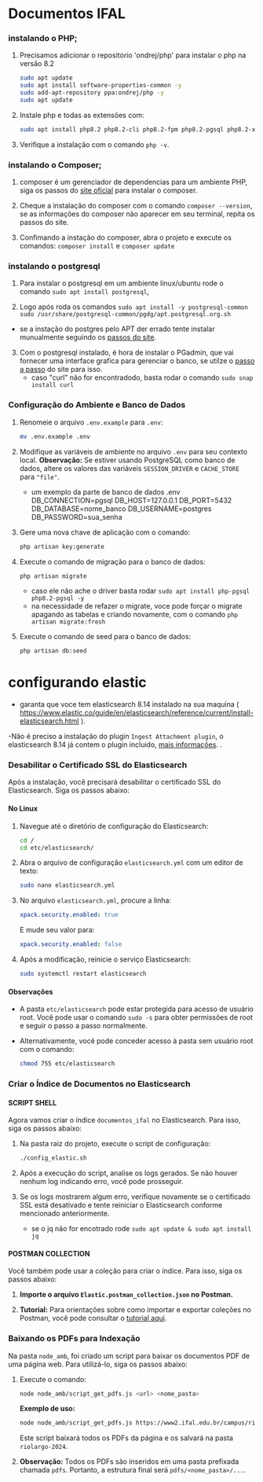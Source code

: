
# Documentos IFAL

### instalando o PHP;

1. Precisamos adicionar o repositório 'ondrej/php' para instalar o php na versão 8.2
    ```bash
    sudo apt update
    sudo apt install software-properties-common -y
    sudo add-apt-repository ppa:ondrej/php -y
    sudo apt update
    ```
2. Instale php e todas as extensões com:
    ```bash
    sudo apt install php8.2 php8.2-cli php8.2-fpm php8.2-pgsql php8.2-xml php8.2-mbstring php8.2-curl php8.2-gd php8.2-zip -y
    ```

3. Verifique a instalação com o comando `php -v`.


### instalando o Composer;

1. composer é um gerenciador de dependencias para um ambiente PHP, siga os passos do [site oficial](https://getcomposer.org/download/) para instalar o composer.

2. Cheque a instalação do composer com o comando `composer --version`, se as informações do composer não aparecer em seu terminal, repita os passos do site.

3. Confimando a instação do composer, abra o projeto e execute os comandos: `composer install` e `composer update`

### instalando o postgresql 

1. Para instalar o postgresql em um ambiente linux/ubuntu rode o comando `sudo apt install postgresql`,

2. Logo após roda os comandos `sudo apt install -y postgresql-common
sudo /usr/share/postgresql-common/pgdg/apt.postgresql.org.sh`

- se a instação do postgres pelo APT der errado tente instalar munualmente seguindo os [passos do site](https://www.postgresql.org/download/linux/ubuntu/).

3. Com o postgresql instalado, é hora de instalar o PGadmin, que vai fornecer uma interface grafica para gerenciar o banco, se utilze o [passo a passo](https://www.pgadmin.org/download/pgadmin-4-apt/) do site para isso.
    - caso "curl" não for encontradodo, basta rodar o comando `sudo snap install curl`


### Configuração do Ambiente e Banco de Dados

1. Renomeie o arquivo `.env.example` para `.env`:

    ```bash
    mv .env.example .env
    ```

2. Modifique as variáveis de ambiente no arquivo `.env` para seu contexto local. **Observação:** Se estiver usando PostgreSQL como banco de dados, altere os valores das variáveis `SESSION_DRIVER` e `CACHE_STORE` para `"file"`.

    - um exemplo da parte de banco de dados .env
        DB_CONNECTION=pgsql
        DB_HOST=127.0.0.1
        DB_PORT=5432
        DB_DATABASE=nome_banco
        DB_USERNAME=postgres
        DB_PASSWORD=sua_senha

3. Gere uma nova chave de aplicação com o comando:

    ```bash
    php artisan key:generate
    ```

4. Execute o comando de migração para o banco de dados:

    ```bash
    php artisan migrate
    ```
    - caso ele não ache o driver basta rodar `sudo apt install php-pgsql php8.2-pgsql -y`
    - na necessidade de refazer o migrate, voce pode forçar o migrate apagando as tabelas e criando novamente, com o comando `php artisan migrate:fresh`

5. Execute o comando de seed para o banco de dados:

    ```bash
    php artisan db:seed
    ```




# configurando elastic 
- garanta que voce tem elasticsearch 8.14 instalado na sua maquina ( https://www.elastic.co/guide/en/elasticsearch/reference/current/install-elasticsearch.html ). 

-Não é preciso a instalação do plugin `Ingest Attachment plugin`, o elasticsearch 8.14 já contem o plugin incluido, [mais informações](https://www.elastic.co/guide/en/elasticsearch/plugins/current/ingest-attachment.html). .

### Desabilitar o Certificado SSL do Elasticsearch

Após a instalação, você precisará desabilitar o certificado SSL do Elasticsearch. Siga os passos abaixo:

#### No Linux

1. Navegue até o diretório de configuração do Elasticsearch:

    ```bash
    cd /
    cd etc/elasticsearch/
    ```

2. Abra o arquivo de configuração `elasticsearch.yml` com um editor de texto:

    ```bash
    sudo nano elasticsearch.yml
    ```

3. No arquivo `elasticsearch.yml`, procure a linha:

    ```yaml
    xpack.security.enabled: true
    ```

    E mude seu valor para:

    ```yaml
    xpack.security.enabled: false
    ```

4. Após a modificação, reinicie o serviço Elasticsearch:

    ```bash
    sudo systemctl restart elasticsearch
    ```

#### Observações

- A pasta `etc/elasticsearch` pode estar protegida para acesso de usuário root. Você pode usar o comando `sudo -s` para obter permissões de root e seguir o passo a passo normalmente.

- Alternativamente, você pode conceder acesso à pasta sem usuário root com o comando:

    ```bash
    chmod 755 etc/elasticsearch
    ```

### Criar o Índice de Documentos no Elasticsearch

#### SCRIPT SHELL 
Agora vamos criar o índice `documentos_ifal` no Elasticsearch. Para isso, siga os passos abaixo:

1. Na pasta raiz do projeto, execute o script de configuração:

    ```bash
    ./config_elastic.sh
    ```

2. Após a execução do script, analise os logs gerados. Se não houver nenhum log indicando erro, você pode prosseguir.

3. Se os logs mostrarem algum erro, verifique novamente se o certificado SSL está desativado e tente reiniciar o Elasticsearch conforme mencionado anteriormente.
    - se o jq não for encotrado rode `sudo apt update & sudo apt install jq`

#### POSTMAN COLLECTION

Você também pode usar a coleção para criar o índice. Para isso, siga os passos abaixo:

1. **Importe o arquivo `Elastic.postman_collection.json` no Postman.**

2. **Tutorial:** Para orientações sobre como importar e exportar coleções no Postman, você pode consultar o [tutorial aqui](https://apidog.com/blog/how-to-import-export-postman-collection-data/?utm_source=google_dsa&utm_medium=g&,=20556541359&utm_content=154844519700&utm_term=&gad_source=1&gclid=Cj0KCQjw2ou2BhCCARIsANAwM2Ew3BdKVzCM5FmxRVXvY_jblybMCcA0OViAv5_hjx8hugrPfonepKgaAhPzEALw_wcB).



### Baixando os PDFs para Indexação

Na pasta `node_amb`, foi criado um script para baixar os documentos PDF de uma página web. Para utilizá-lo, siga os passos abaixo:

1. Execute o comando:

    ```bash
    node node_amb/script_get_pdfs.js <url> <nome_pasta>
    ```

    **Exemplo de uso:**

    ```bash
    node node_amb/script_get_pdfs.js https://www2.ifal.edu.br/campus/riolargo/editais/2024 riolargo-2024
    ```

    Este script baixará todos os PDFs da página e os salvará na pasta `riolargo-2024`.

2. **Observação:** Todos os PDFs são inseridos em uma pasta prefixada chamada `pdfs`. Portanto, a estrutura final será `pdfs/<nome_pasta>/...`.






